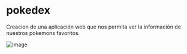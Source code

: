 # pokedex
Creacion de una aplicación web que nos permita ver la información de nuestros pokemons favoritos.

![image](https://github.com/user-attachments/assets/223e4888-60d5-4ec0-8172-f44bfa70082f)

